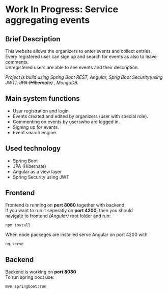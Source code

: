 # Work In Progress: Service aggregating events  
  
## Brief Description  
This website allows the organizers to enter events and collect entries.  
Every registered user can sign up and search for events as also to leave comments.  
Unregistered users are able to see events and their description.  
  
_Project is build using Spring Boot REST, Angular, Sprig Boot Security(using JWT), ~~JPA (Hibernate)~~ , MongoDB._
  
## Main system functions  
* User registration and login.  
* Events created and edited by organizers (user with special role).  
* Commenting on events by userswho are logged in.  
* Signing up for events.  
* Event search engine.  
  
## Used technology  
* Spring Boot
* JPA (Hibernate)  
* Angular as a view layer
* Spring Security using JWT  
  
## Frontend  
Frontend is running on **port 8080** together with backend.  
If you want to run it seperatly on **port 4200**, then you should  
navigate to frontend _(Angular)_ root folder and run:  
```
npm install
```  
When node packeges are installed serve Angular on port 4200 with  
```
ng serve
```  
## Backend  
Backend is working on **port 8080**  
To run spring boot use:  
```
mvn springboot:run
```
